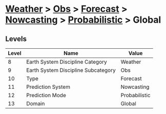 # [Weather](../../../../..) > [Obs](../../../..) > [Forecast](../../..) > [Nowcasting](../..) > [Probabilistic](..) > Global

## Levels

| Level | Name | Value |
|-----|-----|-----|
| 8 | Earth System Discipline Category | Weather |
| 9 | Earth System Discipline Subcategory | Obs |
| 10 | Type | Forecast |
| 11 | Prediction System | Nowcasting |
| 12 | Prediction Mode | Probabilistic |
| 13 | Domain | Global |
